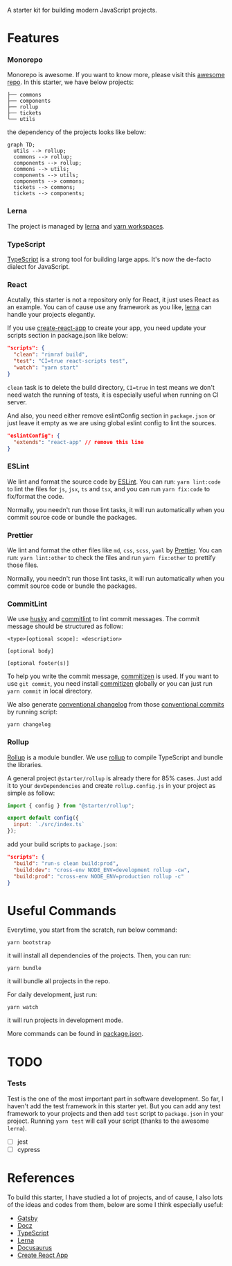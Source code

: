 A starter kit for building modern JavaScript projects.

# Features

### Monorepo

Monorepo is awesome. If you want to know more, please visit this [awesome repo](https://github.com/korfuri/awesome-monorepo). In this starter, we have below projects:

```
├── commons
├── components
├── rollup
├── tickets
└── utils
```

the dependency of the projects looks like below:

```mermaid
graph TD;
  utils --> rollup;
  commons --> rollup;
  components --> rollup;
  commons --> utils;
  components --> utils;
  components --> commons;
  tickets --> commons;
  tickets --> components;
```

### Lerna

The project is managed by [lerna](https://lerna.js.org) and [yarn workspaces](https://yarnpkg.com/lang/en/docs/workspaces/).

### TypeScript

[TypeScript](https://www.typescriptlang.org/) is a strong tool for building large apps. It's now the de-facto dialect for JavaScript.

### React

Acutally, this starter is not a repository only for React, it just uses React as an example. You can of cause use any framework as you like, [lerna](https://lerna.js.org) can handle your projects elegantly.

If you use [create-react-app](https://github.com/facebook/create-react-app) to create your app, you need update your scripts section in package.json like below:

```json
"scripts": {
  "clean": "rimraf build",
  "test": "CI=true react-scripts test",
  "watch": "yarn start"
}
```

`clean` task is to delete the build directory, `CI=true` in test means we don't need watch the running of tests, it is especially useful when running on CI server.

And also, you need either remove eslintConfig section in `package.json` or just leave it empty as we are using global eslint config to lint the sources.

```json
"eslintConfig": {
  "extends": "react-app" // remove this line
}
```

### ESLint

We lint and format the source code by [ESLint](https://eslint.org/). You can run: `yarn lint:code` to lint the files for `js`, `jsx`, `ts` and `tsx`, and you can run `yarn fix:code` to fix/format the code.

Normally, you needn't run those lint tasks, it will run automatically when you commit source code or bundle the packages.

### Prettier

We lint and format the other files like `md`, `css`, `scss`, `yaml` by [Prettier](https://prettier.io/). You can run: `yarn lint:other` to check the files and run `yarn fix:other` to prettify those files.

Normally, you needn't run those lint tasks, it will run automatically when you commit source code or bundle the packages.

### CommitLint

We use [husky](https://github.com/typicode/husky) and [commitlint](https://github.com/conventional-changelog/commitlint) to lint commit messages. The commit message should be structured as follow:

```
<type>[optional scope]: <description>

[optional body]

[optional footer(s)]
```

To help you write the commit message, [commitizen](http://commitizen.github.io/cz-cli/) is used. If you want to use `git commit`, you need install [commitizen](http://commitizen.github.io/cz-cli/) globally or you can just run `yarn commit` in local directory.

We also generate [conventional changelog](https://github.com/conventional-changelog/conventional-changelog) from those [conventional commits](https://www.conventionalcommits.org/en/v1.0.0/) by running script:

```
yarn changelog
```

### Rollup

[Rollup](https://rollupjs.org) is a module bundler. We use [rollup](https://rollupjs.org) to compile TypeScript and bundle the libraries.

A general project `@starter/rollup` is already there for 85% cases. Just add it to your `devDependencies` and create `rollup.config.js` in your project as simple as follow:

```javascript
import { config } from "@starter/rollup";

export default config({
  input: `./src/index.ts`
});
```

add your build scripts to `package.json`:

```json
"scripts": {
  "build": "run-s clean build:prod",
  "build:dev": "cross-env NODE_ENV=development rollup -cw",
  "build:prod": "cross-env NODE_ENV=production rollup -c"
}
```

# Useful Commands

Everytime, you start from the scratch, run below command:

```
yarn bootstrap
```

it will install all dependencies of the projects. Then, you can run:

```
yarn bundle
```

it will bundle all projects in the repo.

For daily development, just run:

```
yarn watch
```

it will run projects in development mode.

More commands can be found in [package.json](./package.json).

# TODO

### Tests

Test is the one of the most important part in software development. So far, I haven't add the test framework in this starter yet. But you can add any test framework to your projects and then add `test` script to `package.json` in your project. Running `yarn test` will call your script (thanks to the awesome `lerna`).

- [ ] jest
- [ ] cypress

# References

To build this starter, I have studied a lot of projects, and of cause, I also lots of the ideas and codes from them, below are some I think especially useful:

- [Gatsby](https://github.com/gatsbyjs/gatsby)
- [Docz](https://github.com/doczjs/docz)
- [TypeScript](https://github.com/microsoft/TypeScript)
- [Lerna](https://github.com/lerna/lerna)
- [Docusaurus](https://github.com/facebook/docusaurus)
- [Create React App](https://github.com/facebook/create-react-app)
